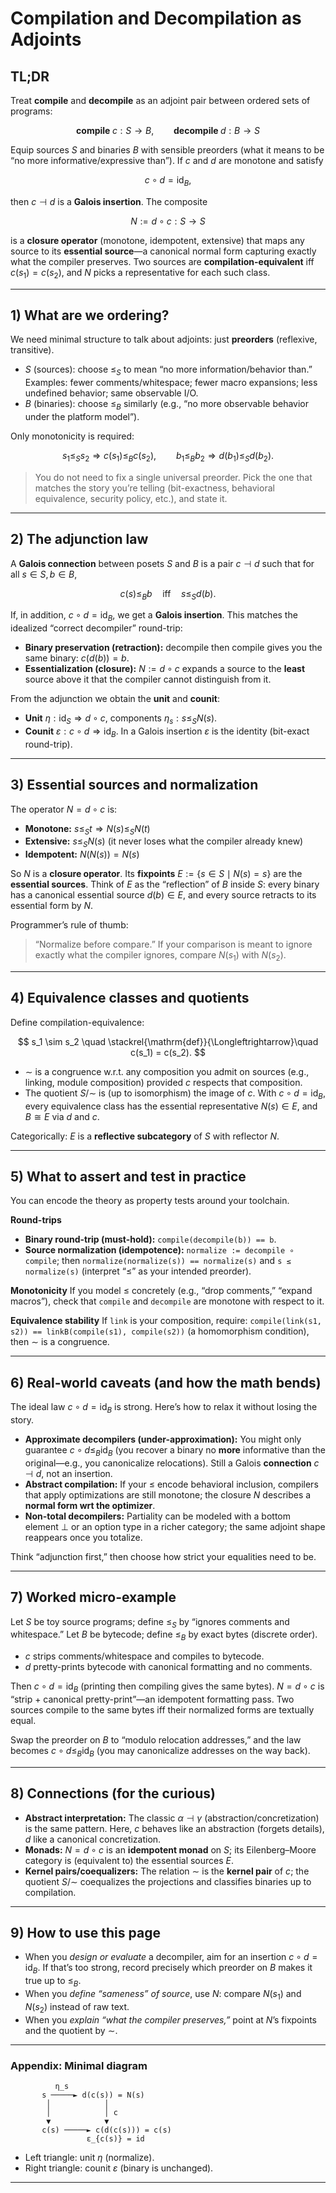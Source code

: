 # Compilation and Decompilation as Adjoints

## TL;DR

Treat **compile** and **decompile** as an adjoint pair between ordered sets of programs:

$$
\textbf{compile}\; c: S \to B, \qquad \textbf{decompile}\; d: B \to S
$$

Equip sources $S$ and binaries $B$ with sensible preorders (what it means to be “no more informative/expressive than”). If $c$ and $d$ are monotone and satisfy

$$
c \circ d = \mathrm{id}_B,
$$

then $c \dashv d$ is a **Galois insertion**. The composite

$$
N := d \circ c : S \to S
$$

is a **closure operator** (monotone, idempotent, extensive) that maps any source to its **essential source**—a canonical normal form capturing exactly what the compiler preserves. Two sources are **compilation-equivalent** iff $c(s_1)=c(s_2)$, and $N$ picks a representative for each such class.

---

## 1) What are we ordering?

We need minimal structure to talk about adjoints: just **preorders** (reflexive, transitive).

* $S$ (sources): choose $\le_S$ to mean “no more information/behavior than.”
  Examples: fewer comments/whitespace; fewer macro expansions; less undefined behavior; same observable I/O.
* $B$ (binaries): choose $\le_B$ similarly (e.g., “no more observable behavior under the platform model”).

Only monotonicity is required:

$$
s_1 \le_S s_2 \Rightarrow c(s_1) \le_B c(s_2), \qquad
b_1 \le_B b_2 \Rightarrow d(b_1) \le_S d(b_2).
$$

> You do not need to fix a single universal preorder. Pick the one that matches the story you’re telling (bit-exactness, behavioral equivalence, security policy, etc.), and state it.

---

## 2) The adjunction law

A **Galois connection** between posets $S$ and $B$ is a pair $c \dashv d$ such that for all $s \in S, b \in B$,

$$
c(s) \le_B b \quad\text{iff}\quad s \le_S d(b).
$$

If, in addition, $c \circ d = \mathrm{id}_B$, we get a **Galois insertion**. This matches the idealized “correct decompiler” round-trip:

* **Binary preservation (retraction):** decompile then compile gives you the same binary: $c(d(b)) = b$.
* **Essentialization (closure):** $N := d \circ c$ expands a source to the **least** source above it that the compiler cannot distinguish from it.

From the adjunction we obtain the **unit** and **counit**:

* **Unit** $\eta: \mathrm{id}_S \Rightarrow d \circ c$, components $\eta_s: s \le_S N(s)$.
* **Counit** $\varepsilon: c \circ d \Rightarrow \mathrm{id}_B$. In a Galois insertion $\varepsilon$ is the identity (bit-exact round-trip).

---

## 3) Essential sources and normalization

The operator $N = d \circ c$ is:

* **Monotone:** $s \le_S t \Rightarrow N(s) \le_S N(t)$
* **Extensive:** $s \le_S N(s)$ (it never loses what the compiler already knew)
* **Idempotent:** $N(N(s)) = N(s)$

So $N$ is a **closure operator**. Its **fixpoints** $E := \{s \in S \mid N(s)=s\}$ are the **essential sources**. Think of $E$ as the “reflection” of $B$ inside $S$: every binary has a canonical essential source $d(b) \in E$, and every source retracts to its essential form by $N$.

Programmer’s rule of thumb:

> “Normalize before compare.”
> If your comparison is meant to ignore exactly what the compiler ignores, compare $N(s_1)$ with $N(s_2)$.

---

## 4) Equivalence classes and quotients

Define compilation-equivalence:

$$
s_1 \sim s_2 \quad \stackrel{\mathrm{def}}{\Longleftrightarrow}\quad c(s_1) = c(s_2).
$$

* $\sim$ is a congruence w\.r.t. any composition you admit on sources (e.g., linking, module composition) provided $c$ respects that composition.
* The quotient $S/{\sim}$ is (up to isomorphism) the image of $c$. With $c \circ d = \mathrm{id}_B$, every equivalence class has the essential representative $N(s) \in E$, and $B \cong E$ via $d$ and $c$.

Categorically: $E$ is a **reflective subcategory** of $S$ with reflector $N$.

---

## 5) What to assert and test in practice

You can encode the theory as property tests around your toolchain.

**Round-trips**

* **Binary round-trip (must-hold):** `compile(decompile(b)) == b`.
* **Source normalization (idempotence):** `normalize := decompile ∘ compile`; then `normalize(normalize(s)) == normalize(s)` and `s ≤ normalize(s)` (interpret “≤” as your intended preorder).

**Monotonicity**
If you model $\le$ concretely (e.g., “drop comments,” “expand macros”), check that `compile` and `decompile` are monotone with respect to it.

**Equivalence stability**
If `link` is your composition, require:
`compile(link(s1, s2)) == linkB(compile(s1), compile(s2))` (a homomorphism condition), then $\sim$ is a congruence.

---

## 6) Real-world caveats (and how the math bends)

The ideal law $c \circ d = \mathrm{id}_B$ is strong. Here’s how to relax it without losing the story.

* **Approximate decompilers (under-approximation):** You might only guarantee $c \circ d \le_B \mathrm{id}_B$ (you recover a binary no **more** informative than the original—e.g., you canonicalize relocations). Still a Galois **connection** $c \dashv d$, not an insertion.
* **Abstract compilation:** If your $\le$ encode behavioral inclusion, compilers that apply optimizations are still monotone; the closure $N$ describes a **normal form wrt the optimizer**.
* **Non-total decompilers:** Partiality can be modeled with a bottom element $\bot$ or an option type in a richer category; the same adjoint shape reappears once you totalize.

Think “adjunction first,” then choose how strict your equalities need to be.

---

## 7) Worked micro-example

Let $S$ be toy source programs; define $\le_S$ by “ignores comments and whitespace.”
Let $B$ be bytecode; define $\le_B$ by exact bytes (discrete order).

* $c$ strips comments/whitespace and compiles to bytecode.
* $d$ pretty-prints bytecode with canonical formatting and no comments.

Then $c \circ d = \mathrm{id}_B$ (printing then compiling gives the same bytes).
$N = d \circ c$ is “strip + canonical pretty-print”—an idempotent formatting pass. Two sources compile to the same bytes iff their normalized forms are textually equal.

Swap the preorder on $B$ to “modulo relocation addresses,” and the law becomes $c \circ d \le_B \mathrm{id}_B$ (you may canonicalize addresses on the way back).

---

## 8) Connections (for the curious)

* **Abstract interpretation:** The classic $\alpha \dashv \gamma$ (abstraction/concretization) is the same pattern. Here, $c$ behaves like an abstraction (forgets details), $d$ like a canonical concretization.
* **Monads:** $N = d \circ c$ is an **idempotent monad** on $S$; its Eilenberg–Moore category is (equivalent to) the essential sources $E$.
* **Kernel pairs/coequalizers:** The relation $\sim$ is the **kernel pair** of $c$; the quotient $S/{\sim}$ coequalizes the projections and classifies binaries up to compilation.

---

## 9) How to use this page

* When you *design or evaluate* a decompiler, aim for an insertion $c \circ d = \mathrm{id}_B$. If that’s too strong, record precisely which preorder on $B$ makes it true up to $\le_B$.
* When you *define “sameness” of source*, use $N$: compare $N(s_1)$ and $N(s_2)$ instead of raw text.
* When you *explain “what the compiler preserves,”* point at $N$’s fixpoints and the quotient by $\sim$.

---

### Appendix: Minimal diagram

```
          η_s
       s ─────► d(c(s)) = N(s)
        │            │
        │            │ c
        ▼            ▼
       c(s) ─────► c(d(c(s))) = c(s)
                 ε_{c(s)} = id
```

* Left triangle: unit $\eta$ (normalize).
* Right triangle: counit $\varepsilon$ (binary is unchanged).

---

